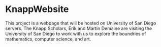 # KnappWebsite

This project is a webpage that will be hosted on University of San Diego servers. The Knapp Scholars, Erik and Martin Demaine are visiting the University of San Diego to work with us to explore the boundries of mathematics, computer science, and art.
